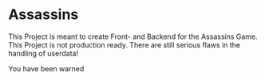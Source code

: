 # Assassins

This Project is meant to create Front- and Backend for the Assassins Game.
This Project is not production ready. There are still serious flaws in the handling of userdata!

You have been warned
